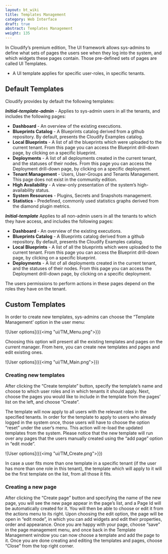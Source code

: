 ```yaml
---
layout: bt_wiki
title: Templates Management
category: Web Interface
draft: true
abstract: Templates Management
weight: 135
---
```


In Cloudify’s premium edition, The UI framework allows sys-admins to define what sets of pages the users see when they log into the system, and which widgets these pages contain. Those pre-defined sets of pages are called UI Templates. 

* A UI template applies for specific user-roles, in specific tenants.


## Default Templates
Cloudify provides by default the following templates: 

***Initial-template-admin*** - Applies to sys-admin users in all the tenants, and includes the following pages: 
* **Dashboard**  - An overview of the existing executions. 
* **Blueprints Catalog** - A Blueprints catalog derived from a github repository. By default, presents the Cloudify Examples catalog. 
* **Local Blueprints** - A list of all the blueprints which were uploaded to the current tenant.  From this page you can access the Blueprint drill-down page, by clicking on a specific blueprint.  
* **Deployments** - A list of all deployments created in the current tenant, and the statuses of their nodes. From this page you can access the Deployment drill-down page, by clicking on a specific deployment. 
* **Tenant Management** - Users, User-Groups and Tenants Management. This page does not exist in the community edition. 
* **High Availability** - A view-only presentation of the system’s high-availability status. 
* **System Resources** - Plugins, Secrets and Snapshots management. 
* **Statistics** - Predefined, commonly used statistics graphs derived from the diamond plugin metrics. 


***Initial-template***
Applies to all non-admin users in all the tenants to which they have access, and includes the following pages: 

* **Dashboard**  - An overview of the existing executions. 
* **Blueprints Catalog** - A Blueprints catalog derived from a github repository. By default, presents the Cloudify Examples catalog. 
* **Local Blueprints** - A list of all the blueprints which were uploaded to the current tenant.  From this page you can access the Blueprint drill-down page, by clicking on a specific blueprint.   
* **Deployments** - A list of all deployments created in the current tenant, and the statuses of their nodes. From this page you can access the Deployment drill-down page, by clicking on a specific deployment. 

The users permissions to perform actions in these pages depend on the roles they have on the tenant.

## Custom Templates
In order to create new templates, sys-admins can choose the “Template Management’ option in the user menu: 

![User options]({{<img "ui/TM_Menu.png">}})

Choosing this option will present all the existing templates and pages on the current manager. From here, you can create new templates and pages and edit existing ones.  

![User options]({{<img "ui/TM_Main.png">}})

### Creating new templates

After clicking the “Create template” button, specify the template’s name and choose to which user roles and in which tenants it should apply. 
Next, choose the pages you would like to include in the template from the pages’ list on the left, and choose “Create”. 

The template will now apply to all users with the relevant roles in the specified tenants. 
In order for the template to apply to users who already logged in the system once, those users will have to choose the option “reset” under the user’s menu. This action will re-load the updated templates from the system. Please notice that the new template will run over any pages that the users manually created using the “add page” option in “edit mode”. 


![User options]({{<img "ui/TM_Create.png">}})

In case a user fits more than one template in a specific tenant (if the user has more than one role in this tenant), the template which will apply to it will be the first template on the list, from all those it fits.

### Creating a new page

After clicking the “Create page”  button and specifying the name of the new page, you will see the new page appear in the page’s list, and a Page Id will be automatically created for it. You will then be able to choose or edit it from the actions menu to its right. 
Upon choosing the edit option, the page will be open in “edit mode”, in which you can add widgets and edit their properties, order and appearance.
Once you are happy with your page, choose “save” in the page management menu, and once back in the Template Management window you can now choose a template and add the page to it. 
Once  you are done creating and editing the templates and pages, choose “Close” from the top right corner. 


